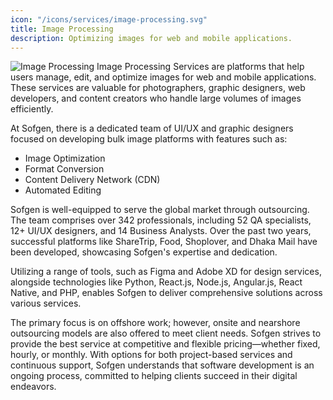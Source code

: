 ```yaml
---
icon: "/icons/services/image-processing.svg"
title: Image Processing
description: Optimizing images for web and mobile applications.
---
```

![Image Processing](/images/services/image-processing.webp)
Image Processing Services are platforms that help users manage, edit, and optimize images for web and mobile applications. These services are valuable for photographers, graphic designers, web developers, and content creators who handle large volumes of images efficiently.

At Sofgen, there is a dedicated team of UI/UX and graphic designers focused on developing bulk image platforms with features such as:

- Image Optimization
- Format Conversion
- Content Delivery Network (CDN)
- Automated Editing

Sofgen is well-equipped to serve the global market through outsourcing. The team comprises over 342 professionals, including 52 QA specialists, 12+ UI/UX designers, and 14 Business Analysts. Over the past two years, successful platforms like ShareTrip, Food, Shoplover, and Dhaka Mail have been developed, showcasing Sofgen's expertise and dedication.

Utilizing a range of tools, such as Figma and Adobe XD for design services, alongside technologies like Python, React.js, Node.js, Angular.js, React Native, and PHP, enables Sofgen to deliver comprehensive solutions across various services.

The primary focus is on offshore work; however, onsite and nearshore outsourcing models are also offered to meet client needs. Sofgen strives to provide the best service at competitive and flexible pricing—whether fixed, hourly, or monthly. With options for both project-based services and continuous support, Sofgen understands that software development is an ongoing process, committed to helping clients succeed in their digital endeavors.